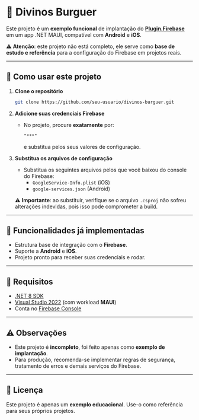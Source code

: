 # 🍔 Divinos Burguer

Este projeto é um **exemplo funcional** de implantação do **[Plugin.Firebase]([https://github.com/f-miyu/Plugin.Firebase](https://www.nuget.org/packages/Plugin.Firebase))** em um app .NET MAUI, compatível com **Android** e **iOS**.  

⚠️ **Atenção**: este projeto não está completo, ele serve como **base de estudo e referência** para a configuração do Firebase em projetos reais.

---

## 📌 Como usar este projeto

1. **Clone o repositório**  
   ```bash
   git clone https://github.com/seu-usuario/divinos-burguer.git
   ```

2. **Adicione suas credenciais Firebase**  
   - No projeto, procure **exatamente** por:
     ```
     "***"
     ```
     e substitua pelos seus valores de configuração.

3. **Substitua os arquivos de configuração**  
   - Substitua os seguintes arquivos pelos que você baixou do console do Firebase:
     - `GoogleService-Info.plist` (iOS)  
     - `google-services.json` (Android)  

   ⚠️ **Importante**: ao substituir, verifique se o arquivo `.csproj` não sofreu alterações indevidas, pois isso pode comprometer a build.

---

## 🚀 Funcionalidades já implementadas
- Estrutura base de integração com o **Firebase**.  
- Suporte a **Android** e **iOS**.  
- Projeto pronto para receber suas credenciais e rodar.  

---

## 📱 Requisitos
- [.NET 8 SDK](https://dotnet.microsoft.com/download)  
- [Visual Studio 2022](https://visualstudio.microsoft.com/) (com workload **MAUI**)  
- Conta no [Firebase Console](https://console.firebase.google.com/)

---

## ⚠️ Observações
- Este projeto é **incompleto**, foi feito apenas como **exemplo de implantação**.  
- Para produção, recomenda-se implementar regras de segurança, tratamento de erros e demais serviços do Firebase.  

---

## 📝 Licença
Este projeto é apenas um **exemplo educacional**. Use-o como referência para seus próprios projetos.  
